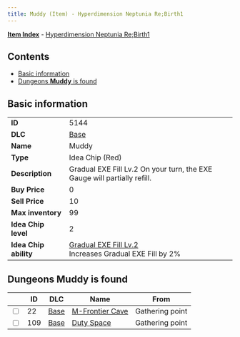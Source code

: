```yaml
---
title: Muddy (Item) - Hyperdimension Neptunia Re;Birth1
---
```


[**Item Index**](/neptunia/rb1/item/index.html) - [Hyperdimension Neptunia Re;Birth1](/neptunia/rb1)

## Contents

- [Basic information](#basic-information)
- [Dungeons **Muddy** is found](#dungeons-muddy-is-found)

## Basic information

|   |   |
| -- | -- |
| **ID** | 5144 |
| **DLC** | [Base](/neptunia/rb1/dlc/1-base.html) |
| **Name** | Muddy |
| **Type** | Idea Chip (Red) |
| **Description** | Gradual EXE Fill Lv.2 On your turn, the EXE Gauge will partially refill. |
| **Buy Price** | 0 |
| **Sell Price** | 10 |
| **Max inventory** | 99 |
| **Idea Chip level** | 2 |
| **Idea Chip ability** | [Gradual EXE Fill Lv.2](/neptunia/rb1/avatar/1-9643-gradual-exe-fill-lv-2.html)<br />Increases Gradual EXE Fill by 2% |


## Dungeons **Muddy** is found

|    | ID | DLC | Name | From |
| -- | -- | --- | ---- | ---- |
| <input type="checkbox" id="rb1-dungeon-1-22" class="trackbox" /> | 22 | [Base](/neptunia/rb1/dlc/1-base.html) | [M-Frontier Cave](/neptunia/rb1/dungeon/1-22-m-frontier-cave.html) | Gathering point |
| <input type="checkbox" id="rb1-dungeon-1-109" class="trackbox" /> | 109 | [Base](/neptunia/rb1/dlc/1-base.html) | [Duty Space](/neptunia/rb1/dungeon/1-109-duty-space.html) | Gathering point |
